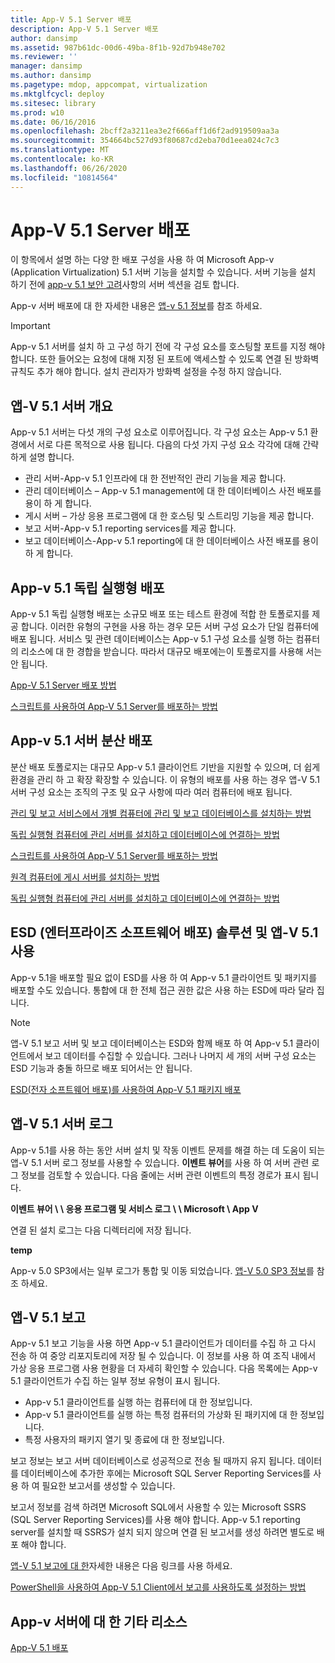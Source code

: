 ```yaml
---
title: App-V 5.1 Server 배포
description: App-V 5.1 Server 배포
author: dansimp
ms.assetid: 987b61dc-00d6-49ba-8f1b-92d7b948e702
ms.reviewer: ''
manager: dansimp
ms.author: dansimp
ms.pagetype: mdop, appcompat, virtualization
ms.mktglfcycl: deploy
ms.sitesec: library
ms.prod: w10
ms.date: 06/16/2016
ms.openlocfilehash: 2bcff2a3211ea3e2f666aff1d6f2ad919509aa3a
ms.sourcegitcommit: 354664bc527d93f80687cd2eba70d1eea024c7c3
ms.translationtype: MT
ms.contentlocale: ko-KR
ms.lasthandoff: 06/26/2020
ms.locfileid: "10814564"
---
```

# App-V 5.1 Server 배포

이 항목에서 설명 하는 다양 한 배포 구성을 사용 하 여 Microsoft App-v (Application Virtualization) 5.1 서버 기능을 설치할 수 있습니다. 서버 기능을 설치 하기 전에 [app-v 5.1 보안 고려](app-v-51-security-considerations.md)사항의 서버 섹션을 검토 합니다.

App-v 서버 배포에 대 한 자세한 내용은 [앱-v 5.1 정보](about-app-v-51.md#bkmk-migrate-to-51)를 참조 하세요.

> [!IMPORTANT]
> App-v 5.1 서버를 설치 하 고 구성 하기 전에 각 구성 요소를 호스팅할 포트를 지정 해야 합니다. 또한 들어오는 요청에 대해 지정 된 포트에 액세스할 수 있도록 연결 된 방화벽 규칙도 추가 해야 합니다. 설치 관리자가 방화벽 설정을 수정 하지 않습니다.

## <a href="" id="---------app-v-5-1-server-overview"></a> 앱-V 5.1 서버 개요

App-v 5.1 서버는 다섯 개의 구성 요소로 이루어집니다. 각 구성 요소는 App-v 5.1 환경에서 서로 다른 목적으로 사용 됩니다. 다음의 다섯 가지 구성 요소 각각에 대해 간략하게 설명 합니다.

- 관리 서버-App-v 5.1 인프라에 대 한 전반적인 관리 기능을 제공 합니다.
- 관리 데이터베이스 – App-v 5.1 management에 대 한 데이터베이스 사전 배포를 용이 하 게 합니다.
- 게시 서버 – 가상 응용 프로그램에 대 한 호스팅 및 스트리밍 기능을 제공 합니다.
- 보고 서버-App-v 5.1 reporting services를 제공 합니다.
- 보고 데이터베이스-App-v 5.1 reporting에 대 한 데이터베이스 사전 배포를 용이 하 게 합니다.

## <a href="" id="---------app-v-5-1-stand-alone-deployment"></a> App-v 5.1 독립 실행형 배포

App-v 5.1 독립 실행형 배포는 소규모 배포 또는 테스트 환경에 적합 한 토폴로지를 제공 합니다. 이러한 유형의 구현을 사용 하는 경우 모든 서버 구성 요소가 단일 컴퓨터에 배포 됩니다. 서비스 및 관련 데이터베이스는 App-v 5.1 구성 요소를 실행 하는 컴퓨터의 리소스에 대 한 경합을 받습니다. 따라서 대규모 배포에는이 토폴로지를 사용해 서는 안 됩니다.

[App-V 5.1 Server 배포 방법](how-to-deploy-the-app-v-51-server.md)

[스크립트를 사용하여 App-V 5.1 Server를 배포하는 방법](how-to-deploy-the-app-v-51-server-using-a-script.md)

## <a href="" id="---------app-v-5-1-server-distributed-deployment"></a> App-v 5.1 서버 분산 배포

분산 배포 토폴로지는 대규모 App-v 5.1 클라이언트 기반을 지원할 수 있으며, 더 쉽게 환경을 관리 하 고 확장 확장할 수 있습니다. 이 유형의 배포를 사용 하는 경우 앱-V 5.1 서버 구성 요소는 조직의 구조 및 요구 사항에 따라 여러 컴퓨터에 배포 됩니다.

[관리 및 보고 서비스에서 개별 컴퓨터에 관리 및 보고 데이터베이스를 설치하는 방법](how-to-install-the-management-and-reporting-databases-on-separate-computers-from-the-management-and-reporting-services51.md)

[독립 실행형 컴퓨터에 관리 서버를 설치하고 데이터베이스에 연결하는 방법](how-to-install-the-management-server-on-a-standalone-computer-and-connect-it-to-the-database51.md)

[스크립트를 사용하여 App-V 5.1 Server를 배포하는 방법](how-to-deploy-the-app-v-51-server-using-a-script.md)

[원격 컴퓨터에 게시 서버를 설치하는 방법](how-to-install-the-publishing-server-on-a-remote-computer51.md)

[독립 실행형 컴퓨터에 관리 서버를 설치하고 데이터베이스에 연결하는 방법](how-to-install-the-management-server-on-a-standalone-computer-and-connect-it-to-the-database51.md)

## ESD (엔터프라이즈 소프트웨어 배포) 솔루션 및 앱-V 5.1 사용

App-v 5.1을 배포할 필요 없이 ESD를 사용 하 여 App-v 5.1 클라이언트 및 패키지를 배포할 수도 있습니다. 통합에 대 한 전체 접근 권한 값은 사용 하는 ESD에 따라 달라 집니다.

> [!NOTE]
> 앱-V 5.1 보고 서버 및 보고 데이터베이스는 ESD와 함께 배포 하 여 App-v 5.1 클라이언트에서 보고 데이터를 수집할 수 있습니다. 그러나 나머지 세 개의 서버 구성 요소는 ESD 기능과 충돌 하므로 배포 되어서는 안 됩니다.

[ESD(전자 소프트웨어 배포)를 사용하여 App-V 5.1 패키지 배포](deploying-app-v-51-packages-by-using-electronic-software-distribution--esd-.md)

## <a href="" id="---------app-v-5-1-server-logs"></a> 앱-V 5.1 서버 로그

App-v 5.1를 사용 하는 동안 서버 설치 및 작동 이벤트 문제를 해결 하는 데 도움이 되는 앱-V 5.1 서버 로그 정보를 사용할 수 있습니다. **이벤트 뷰어**를 사용 하 여 서버 관련 로그 정보를 검토할 수 있습니다. 다음 줄에는 서버 관련 이벤트의 특정 경로가 표시 됩니다.

**이벤트 뷰어 \ \ 응용 프로그램 및 서비스 로그 \ \ Microsoft \\ App V**

연결 된 설치 로그는 다음 디렉터리에 저장 됩니다.

**temp**

App-v 5.0 SP3에서는 일부 로그가 통합 및 이동 되었습니다. [앱-V 5.0 SP3 정보](about-app-v-50-sp3.md#bkmk-event-logs-moved)를 참조 하세요.

## <a href="" id="---------app-v-5-1-reporting"></a> 앱-V 5.1 보고

App-v 5.1 보고 기능을 사용 하면 App-v 5.1 클라이언트가 데이터를 수집 하 고 다시 전송 하 여 중앙 리포지토리에 저장 될 수 있습니다. 이 정보를 사용 하 여 조직 내에서 가상 응용 프로그램 사용 현황을 더 자세히 확인할 수 있습니다. 다음 목록에는 App-v 5.1 클라이언트가 수집 하는 일부 정보 유형이 표시 됩니다.

- App-v 5.1 클라이언트를 실행 하는 컴퓨터에 대 한 정보입니다.
- App-v 5.1 클라이언트를 실행 하는 특정 컴퓨터의 가상화 된 패키지에 대 한 정보입니다.
- 특정 사용자의 패키지 열기 및 종료에 대 한 정보입니다.

보고 정보는 보고 서버 데이터베이스로 성공적으로 전송 될 때까지 유지 됩니다. 데이터를 데이터베이스에 추가한 후에는 Microsoft SQL Server Reporting Services를 사용 하 여 필요한 보고서를 생성할 수 있습니다.

보고서 정보를 검색 하려면 Microsoft SQL에서 사용할 수 있는 Microsoft SSRS (SQL Server Reporting Services)를 사용 해야 합니다. App-v 5.1 reporting server를 설치할 때 SSRS가 설치 되지 않으며 연결 된 보고서를 생성 하려면 별도로 배포 해야 합니다.

[앱-V 5.1 보고에 대 한](about-app-v-51-reporting.md)자세한 내용은 다음 링크를 사용 하세요.

[PowerShell을 사용하여 App-V 5.1 Client에서 보고를 사용하도록 설정하는 방법](how-to-enable-reporting-on-the-app-v-51-client-by-using-powershell.md)

## App-v 서버에 대 한 기타 리소스

[App-V 5.1 배포](deploying-app-v-51.md)
